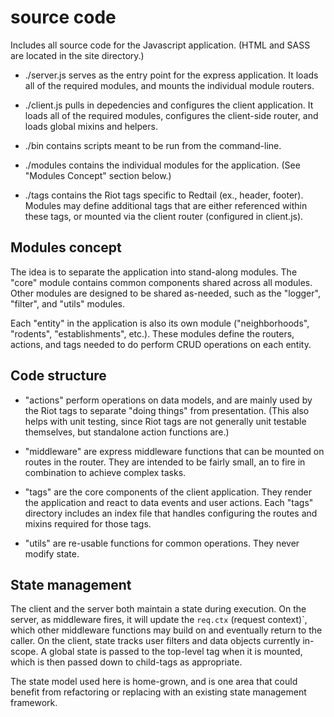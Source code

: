 # source code

Includes all source code for the Javascript application. (HTML and SASS
are located in the site directory.)

* ./server.js serves as the entry point for the express application. It loads
  all of the required modules, and mounts the individual module routers.

* ./client.js pulls in depedencies and configures the client application. It 
  loads all of the required modules, configures the client-side router, and
  loads global mixins and helpers.

* ./bin contains scripts meant to be run from the command-line.

* ./modules contains the individual modules for the application. (See "Modules
  Concept" section below.)

* ./tags contains the Riot tags specific to Redtail (ex., header, footer). 
  Modules may define additional tags that are either referenced within these
  tags, or mounted via the client router (configured in client.js).

## Modules concept

The idea is to separate the application into stand-along modules. The "core"
module contains common components shared across all modules. Other modules are
designed to be shared as-needed, such as the "logger", "filter", and "utils"
modules.

Each "entity" in the application is also its own module ("neighborhoods", 
"rodents", "establishments", etc.). These modules define the routers, actions,
and tags needed to do perform CRUD operations on each entity.

## Code structure

* "actions" perform operations on data models, and are mainly used by the 
  Riot tags to separate "doing things" from presentation. (This also helps with
  unit testing, since Riot tags are not generally unit testable themselves,
  but standalone action functions are.)

* "middleware" are express middleware functions that can be mounted on routes
  in the router. They are intended to be fairly small, an to fire in combination
  to achieve complex tasks.

* "tags" are the core components of the client application. They render the
  application and react to data events and user actions. Each "tags" directory
  includes an index file that handles configuring the routes and mixins
  required for those tags. 

* "utils" are re-usable functions for common operations. They never modify state.

## State management 

The client and the server both maintain a state during execution. On the server,
as middleware fires, it will update the `req.ctx` (request context)`, which other
middleware functions may build on and eventually return to the caller. On the
client, state tracks user filters and data objects currently in-scope. A global
state is passed to the top-level tag when it is mounted, which is then passed
down to child-tags as appropriate.

The state model used here is home-grown, and is one area that could benefit from
refactoring or replacing with an existing state management framework.
